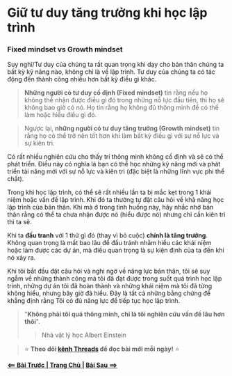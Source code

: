 # **Giữ tư duy tăng trưởng khi học lập trình**
### Fixed mindset vs Growth mindset
Suy nghĩ/Tư duy của chúng ta rất quan trọng khi dạy cho bản thân chúng ta bất kỳ kỹ năng nào, không chỉ là về lập trình. Tư duy của chúng ta có tác động đến thành công nhiều hơn bất kỳ điều gì khác.

>**Những người có tư duy cố định (Fixed mindset)** tin rằng nếu họ không thể nhận được điều gì đó trong những nỗ lực đầu tiên, thì họ sẽ không bao giờ có nó. Họ tin rằng họ không đủ thông minh để có thể làm hoặc hiểu điều gì đó.  

>Ngược lại, **những người có tư duy tăng trưởng (Growth mindset)** tin rằng họ có thể trở nên tốt hơn khi làm bất kỳ điều gì với sự nỗ lực và sự kiên trì.

Có rất nhiều nghiên cứu cho thấy trí thông minh không cố định và sẽ có thể phát triển. Điều này có nghĩa là bạn có thể học những kỹ năng mới và phát triển tài năng mới với sự nỗ lực và kiên trì (đặc biệt là những lĩnh vực phi thể chất).

Trong khi học lập trình, có thể sẽ rất nhiều lần ta bị mắc kẹt trong 1 khái niệm hoặc vấn đề lập trình. Khi đó ta thường tự đặt câu hỏi về khả năng học lập trình của bản thân. Khi mà ở trong tình huống này, hãy nhắc nhở bản thân rằng có thể ta chưa nhận được nó (hiểu được nó) nhưng chỉ cần kiên trì thì ta sẽ.

Khi ta **đấu tranh** với 1 thứ gì đó (thay vì bỏ cuộc) **chính là tăng trưởng**. Không quan trọng là mất bao lâu để đấu tránh nhằm hiểu các khái niệm hoặc làm được các dự án, mà điều quan trọng là sự kiện định của ta đến khi nó xảy ra.

Khi tôi bắt đầu đặt câu hỏi và nghi ngờ về năng lực bản thân, tôi sẽ suy ngẫm về những thành công mà tôi đã đạt được trong suốt quá trình học lập trình, những dự án tôi đã hoàn thành và những khái niệm mà tôi đã từng không hiểu, nhưng bây giờ đã hiểu. Đây là tất cả những bằng chứng để khẳng định rằng Tôi có đủ năng lực để tiếp tục học lập trình.

>"**Không phải tôi quá thông minh, chỉ là tôi nghiên cứu vấn đề lâu hơn thôi**". 
>> Nhà vật lý học Albert Einstein

> ⭐ **Theo dõi [kênh Threads](https://www.threads.com/@kaitaku.88) để đọc bài mới mỗi ngày!** ⭐  

**[<== Bài Trước  ](Day01-WhyILearnProgramming.md)          |[  Trang Chủ  ](./README.md)|           [  Bài Sau ==>](./Day02-FocusAndDiffuseMode.md)**
